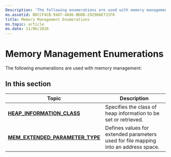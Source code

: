 ```yaml
---
Description: 'The following enumerations are used with memory management:'
ms.assetid: B8CCF4CB-9407-4A96-BDDB-29290AE731F0
title: Memory Management Enumerations
ms.topic: article
ms.date: 11/06/2018
---
```


# Memory Management Enumerations

The following enumerations are used with memory management:

## In this section

| Topic                                                                 | Description                                                                 |
|-----------------------------------------------------------------------|-----------------------------------------------------------------------------|
| [**HEAP\_INFORMATION\_CLASS**](/windows/desktop/api/WinNT/ne-winnt-_heap_information_class) | Specifies the class of heap information to be set or retrieved. |
| [**MEM\_EXTENDED\_PARAMETER\_TYPE**](/windows/desktop/api/WinNT/ne-winnt-_mem_extended_parameter_type) | Defines values for extended parameters used for file mapping into an address space. |

